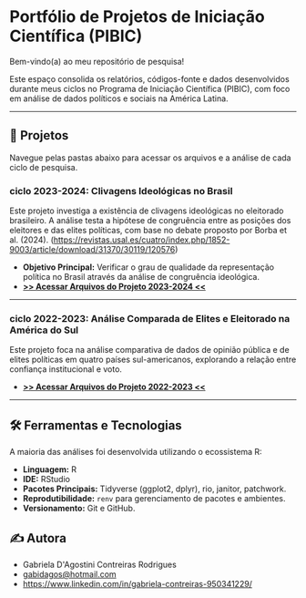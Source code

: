 # Portfólio de Projetos de Iniciação Científica (PIBIC)

Bem-vindo(a) ao meu repositório de pesquisa!

Este espaço consolida os relatórios, códigos-fonte e dados desenvolvidos durante meus ciclos no Programa de Iniciação Científica (PIBIC), com foco em análise de dados políticos e sociais na América Latina.

---

## 🚀 Projetos

Navegue pelas pastas abaixo para acessar os arquivos e a análise de cada ciclo de pesquisa.

### ciclo 2023-2024: Clivagens Ideológicas no Brasil

Este projeto investiga a existência de clivagens ideológicas no eleitorado brasileiro. A análise testa a hipótese de congruência entre as posições dos eleitores e das elites políticas, com base no debate proposto por Borba et al. (2024). (https://revistas.usal.es/cuatro/index.php/1852-9003/article/download/31370/30119/120576)

* **Objetivo Principal:** Verificar o grau de qualidade da representação política no Brasil através da análise de congruência ideológica.
* **[>> Acessar Arquivos do Projeto 2023-2024 <<](./2023-2024/)**

---

### ciclo 2022-2023: Análise Comparada de Elites e Eleitorado na América do Sul

Este projeto foca na análise comparativa de dados de opinião pública e de elites políticas em quatro países sul-americanos, explorando a relação entre confiança institucional e voto.

* **[>> Acessar Arquivos do Projeto 2022-2023 <<](./2022-2023/)**

---

## 🛠️ Ferramentas e Tecnologias

A maioria das análises foi desenvolvida utilizando o ecossistema R:

* **Linguagem:** R
* **IDE:** RStudio
* **Pacotes Principais:** Tidyverse (ggplot2, dplyr), rio, janitor, patchwork.
* **Reprodutibilidade:** `renv` para gerenciamento de pacotes e ambientes.
* **Versionamento:** Git e GitHub.

## ✍️ Autora

* Gabriela D'Agostini Contreiras Rodrigues
* gabidagos@hotmail.com
* https://www.linkedin.com/in/gabriela-contreiras-950341229/
